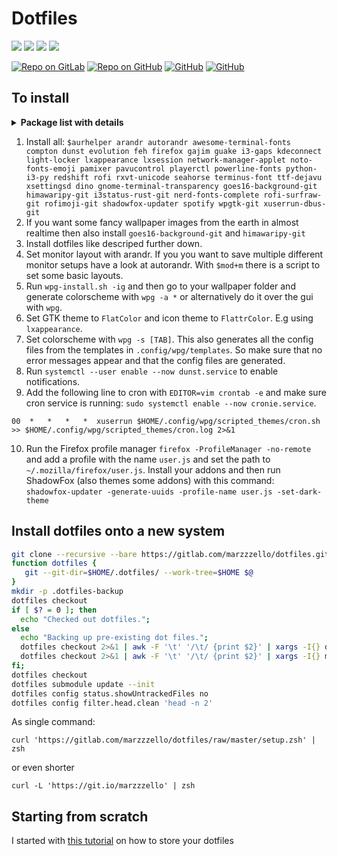 # Dotfiles

![](https://forthebadge.com/images/badges/built-with-love.svg)
![](https://forthebadge.com/images/badges/Built-By-hipsters.svg)
![](https://forthebadge.com/images/badges/contains-Cat-GIFs.svg)
![](https://forthebadge.com/images/badges/fuck-it-ship-it.svg)

[![Repo on GitLab](https://img.shields.io/badge/repo-GitLab-fc6d26.svg?style=for-the-badge&logo=gitlab)](https://gitlab.com/marzzzello/dotfiles)
[![Repo on GitHub](https://img.shields.io/badge/repo-GitHub-4078c0.svg?style=for-the-badge&logo=github)](https://github.com/marzzzello/dotfiles)
[![GitHub](https://img.shields.io/github/license/marzzzello/dotfiles.svg?style=for-the-badge)]( 	LICENSE.md)
[![GitHub](https://img.shields.io/github/commit-activity/w/marzzzello/dotfiles.svg?style=for-the-badge)]()

## To install

<details>
  <summary><b>Package list with details</b></summary>

Package name            | Repo | Needed for                                                              | Package description
------------------------|------|-------------------------------------------------------------------------|-----------------------------------------------------------------------
arandr                  | main | to set monitor layout with GUI                                          | Provide a simple visual front end for XRandR 1.2.
autorandr               | main | to set monitor layout automatically e.g. after reboot                   | Auto-detect connected display hardware and load appropiate X11 setup using xrandr
awesome-terminal-fonts  | main | powerline font for i3status-rust                                        | fonts/icons for powerlines
compton                 | main | transparency and smooth transitions                                     | X compositor that may fix tearing issues
dunst                   | main | notifications                                                           | Customizable and lightweight notification-daemon
evolution               | main | autostart                                                               | Manage your email, contacts and schedule
feh                     | main | to set wallpaper                                                        | Fast and light imlib2-based image viewer
firefox                 | main | autostart                                                               | Standalone web browser from mozilla.org
gajim                   | main | autostart                                                               | Full featured and easy to use XMPP (Jabber) client
guake                   | main | autostart                                                               | Drop-down terminal for GNOME
i3-gaps                 | main | my window manager                                                       | A fork of i3wm tiling window manager with more features, including gaps
kdeconnect              | main | autostart                                                               | Adds communication between KDE and your smartphone
light-locker            | main | screen locker                                                           | A simple session locker for LightDM
lxappearance            | main | to set GTK theme  and icon-set                                          | Feature-rich GTK+ theme switcher of the LXDE Desktop
lxsession               | main | needed for programms like e.g. gparted                                  | Lightweight X11 session manager
network-manager-applet  | main | to choose network connection                                            | Applet for managing network connections
noto-fonts-emoji        | main | emojis :P                                                               | Google Noto emoji fonts
pamixer                 | main | make sound control keys working                                         | Pulseaudio command-line mixer like amixer
pavucontrol             | main | Sound settings and mixer                                                | PulseAudio Volume Control
playerctl               | main | make music control keys working                                         | mpris media player controller and lib for spotify, vlc, audacious, bmp, xmms2, and others.
powerline-fonts         | main | more powerline fonts                                                    | patched fonts for powerline
python-i3-py            | main | for scripts                                                             | tools for i3 users and developers
redshift                | main | night mode                                                              | Adjusts the color temperature of your screen according to your surroundings.
rofi                    | main | launcher, to set theme, to exit i3, for searching the web, ...          | A window switcher, application launcher and dmenu replacement
rxvt-unicode            | main | very customizable terminal emulator                                     | Unicode enabled rxvt-clone terminal emulator (urxvt)
seahorse                | main | store WiFi and other passwords, includes gnome-keyring as dependency    | GNOME application for managing PGP keys.
terminus-font           | main | another font                                                            | Monospace bitmap font (for X11 and console)
ttf-dejavu              | main | main font                                                               | Font family based on the Bitstream Vera Fonts with a wider range of characters
xsettingsd              | main | for wpgtk to live reload GTK+ theme                                     | Provides settings to X11 applications via the XSETTINGS specification
dino                         | AUR | autostart                                                           | Modern XMPP (Jabber) chat client written in GTK+/Vala
gnome-terminal-transparency  | AUR | terminal emulator                                                   | The GNOME Terminal Emulator, with background transparency
goes16-background-git        | AUR | live earth wallpaper                                                | Put near-realtime picture of Earth as your desktop background.
himawaripy-git               | AUR | live earth wallpaper (different satellite)                          | Put near-realtime picture of Earth as your desktop background.
i3status-rust-git            | AUR | status bar                                                          | Very resourcefriendly and feature-rich replacement for i3status to use with bar programs, written in pure Rust
nerd-fonts-complete          | AUR | more fonts                                                          | Iconic font aggregator, collection, and patcher. 40+ patched fonts, over 3,600 glyph/icons
rofi-surfraw-git             | AUR | web search with rofi                                                | Universal tool to search the internet
rofimoji-git                 | AUR | emoji picker                                                        | A simple emoji picker for rofi
shadowfox-updater            | AUR | dark firefox theme                                                  | An auto-updater for ShadowFox
spotify                      | AUR | autostart                                                           | A proprietary music streaming service
wpgtk-git                    | AUR | generate and set themes based on wallpapers and to generate the configs from the templates | A gui wallpaper chooser that changes your Openbox theme, GTK theme and Tint2 theme
xuserrun-dbus-git            | AUR | run cronjob command as X11 user                                     | Run commands as the currently-active X11 user while also using his dbus-session

</details>

1. Install all: `$aurhelper
arandr
autorandr
awesome-terminal-fonts
compton
dunst
evolution
feh
firefox
gajim
guake
i3-gaps
kdeconnect
light-locker
lxappearance
lxsession
network-manager-applet
noto-fonts-emoji
pamixer
pavucontrol
playerctl
powerline-fonts
python-i3-py
redshift
rofi
rxvt-unicode
seahorse
terminus-font
ttf-dejavu
xsettingsd
dino
gnome-terminal-transparency
goes16-background-git
himawaripy-git
i3status-rust-git
nerd-fonts-complete
rofi-surfraw-git
rofimoji-git
shadowfox-updater
spotify
wpgtk-git
xuserrun-dbus-git
`
2. If you want some fancy wallpaper images from the earth in almost realtime then also install `goes16-background-git` and `himawaripy-git`
3. Install dotfiles like descriped further down.
4. Set monitor layout with arandr. If you you want to save multiple different monitor setups have a look at autorandr. With `$mod+m` there is a script to set some basic layouts.
5. Run `wpg-install.sh -ig` and then go to your wallpaper folder and generate colorscheme with `wpg -a *` or alternatively do it over the gui with `wpg`.
6. Set GTK theme to `FlatColor` and icon theme to `FlattrColor`. E.g using `lxappearance`.
7. Set colorscheme with `wpg -s [TAB]`. This also generates all the config files from the templates in `.config/wpg/templates`. So make sure that no error messages appear and that the config files are generated.
8. Run `systemctl --user enable --now dunst.service` to enable notifications.
9. Add the following line to cron with `EDITOR=vim crontab -e` and make sure cron service is running: `sudo systemctl enable --now cronie.service`.
```
00  *   *   *   *  xuserrun $HOME/.config/wpg/scripted_themes/cron.sh >> $HOME/.config/wpg/scripted_themes/cron.log 2>&1
```
10. Run the Firefox profile manager `firefox -ProfileManager -no-remote` and add a profile with the name `user.js` and set the path to `~/.mozilla/firefox/user.js`. Install your addons and then run ShadowFox (also themes some addons) with this command:  
`shadowfox-updater -generate-uuids -profile-name user.js -set-dark-theme`


## Install dotfiles onto a new system
```bash
git clone --recursive --bare https://gitlab.com/marzzzello/dotfiles.git $HOME/.dotfiles
function dotfiles {
   git --git-dir=$HOME/.dotfiles/ --work-tree=$HOME $@
}
mkdir -p .dotfiles-backup
dotfiles checkout
if [ $? = 0 ]; then
  echo "Checked out dotfiles.";
else
  echo "Backing up pre-existing dot files.";
  dotfiles checkout 2>&1 | awk -F '\t' '/\t/ {print $2}' | xargs -I{} dirname .dotfiles-backup/{} | xargs -I{} mkdir -p {}
  dotfiles checkout 2>&1 | awk -F '\t' '/\t/ {print $2}' | xargs -I{} mv {} .dotfiles-backup/{}
fi;
dotfiles checkout
dotfiles submodule update --init
dotfiles config status.showUntrackedFiles no
dotfiles config filter.head.clean 'head -n 2'
```

As single command: 
```
curl 'https://gitlab.com/marzzzello/dotfiles/raw/master/setup.zsh' | zsh 
```

or even shorter
```
curl -L 'https://git.io/marzzzello' | zsh
```

## Starting from scratch
I started with [this tutorial](https://de.atlassian.com/git/tutorials/dotfiles) on how to store your dotfiles